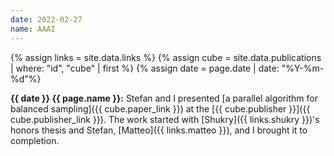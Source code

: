 ```yaml
---
date: 2022-02-27
name: AAAI
---
```


{% assign links = site.data.links %}
{% assign cube = site.data.publications | where: "id", "cube" | first %}
{% assign date = page.date | date: "%Y-%m-%d"%}

**{{ date }} {{ page.name }}:** Stefan and I presented [a parallel algorithm for
balanced sampling]({{ cube.paper_link }}) at the [{{ cube.publisher }}]({{
cube.publisher_link }}). The work started with [Shukry]({{ links.shukry }})'s
honors thesis and Stefan, [Matteo]({{ links.matteo }}), and I brought it to
completion.
